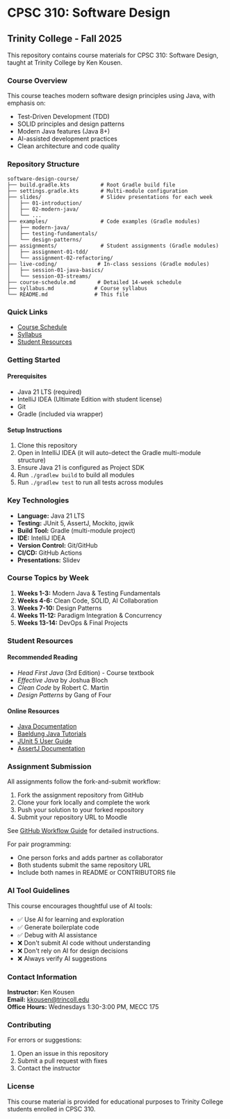 # CPSC 310: Software Design
## Trinity College - Fall 2025

This repository contains course materials for CPSC 310: Software Design, taught at Trinity College by Ken Kousen.

### Course Overview

This course teaches modern software design principles using Java, with emphasis on:
- Test-Driven Development (TDD)
- SOLID principles and design patterns
- Modern Java features (Java 8+)
- AI-assisted development practices
- Clean architecture and code quality

### Repository Structure

```
software-design-course/
├── build.gradle.kts          # Root Gradle build file
├── settings.gradle.kts       # Multi-module configuration
├── slides/                   # Slidev presentations for each week
│   ├── 01-introduction/
│   ├── 02-modern-java/
│   └── ...
├── examples/                 # Code examples (Gradle modules)
│   ├── modern-java/
│   ├── testing-fundamentals/
│   └── design-patterns/
├── assignments/              # Student assignments (Gradle modules)
│   ├── assignment-01-tdd/
│   └── assignment-02-refactoring/
├── live-coding/             # In-class sessions (Gradle modules)
│   ├── session-01-java-basics/
│   └── session-03-streams/
├── course-schedule.md       # Detailed 14-week schedule
├── syllabus.md             # Course syllabus
└── README.md               # This file
```

### Quick Links

- [Course Schedule](course-schedule.md)
- [Syllabus](syllabus.md)
- [Student Resources](#student-resources)

### Getting Started

#### Prerequisites
- Java 21 LTS (required)
- IntelliJ IDEA (Ultimate Edition with student license)
- Git
- Gradle (included via wrapper)

#### Setup Instructions
1. Clone this repository
2. Open in IntelliJ IDEA (it will auto-detect the Gradle multi-module structure)
3. Ensure Java 21 is configured as Project SDK
4. Run `./gradlew build` to build all modules
5. Run `./gradlew test` to run all tests across modules

### Key Technologies

- **Language:** Java 21 LTS
- **Testing:** JUnit 5, AssertJ, Mockito, jqwik
- **Build Tool:** Gradle (multi-module project)
- **IDE:** IntelliJ IDEA
- **Version Control:** Git/GitHub
- **CI/CD:** GitHub Actions
- **Presentations:** Slidev

### Course Topics by Week

1. **Weeks 1-3:** Modern Java & Testing Fundamentals
2. **Weeks 4-6:** Clean Code, SOLID, AI Collaboration
3. **Weeks 7-10:** Design Patterns
4. **Weeks 11-12:** Paradigm Integration & Concurrency
5. **Weeks 13-14:** DevOps & Final Projects

### Student Resources

#### Recommended Reading
- *Head First Java* (3rd Edition) - Course textbook
- *Effective Java* by Joshua Bloch
- *Clean Code* by Robert C. Martin
- *Design Patterns* by Gang of Four

#### Online Resources
- [Java Documentation](https://docs.oracle.com/en/java/)
- [Baeldung Java Tutorials](https://www.baeldung.com/)
- [JUnit 5 User Guide](https://junit.org/junit5/docs/current/user-guide/)
- [AssertJ Documentation](https://assertj.github.io/doc/)

### Assignment Submission

All assignments follow the fork-and-submit workflow:
1. Fork the assignment repository from GitHub
2. Clone your fork locally and complete the work
3. Push your solution to your forked repository
4. Submit your repository URL to Moodle

See [GitHub Workflow Guide](github-workflow-guide.md) for detailed instructions.

For pair programming:
- One person forks and adds partner as collaborator
- Both students submit the same repository URL
- Include both names in README or CONTRIBUTORS file

### AI Tool Guidelines

This course encourages thoughtful use of AI tools:
- ✅ Use AI for learning and exploration
- ✅ Generate boilerplate code
- ✅ Debug with AI assistance
- ❌ Don't submit AI code without understanding
- ❌ Don't rely on AI for design decisions
- ❌ Always verify AI suggestions

### Contact Information

**Instructor:** Ken Kousen  
**Email:** kkousen@trincoll.edu  
**Office Hours:** Wednesdays 1:30-3:00 PM, MECC 175

### Contributing

For errors or suggestions:
1. Open an issue in this repository
2. Submit a pull request with fixes
3. Contact the instructor

### License

This course material is provided for educational purposes to Trinity College students enrolled in CPSC 310.